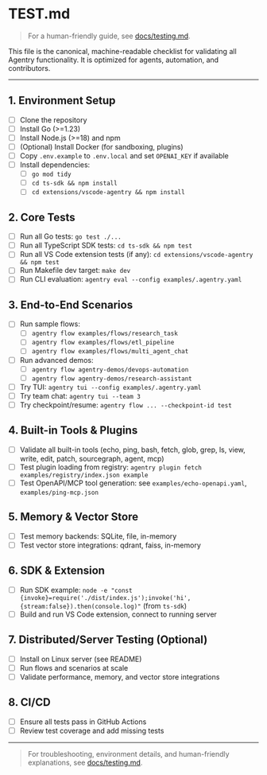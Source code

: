 # TEST.md

> For a human-friendly guide, see [docs/testing.md](docs/testing.md).

This file is the canonical, machine-readable checklist for validating all Agentry functionality. It is optimized for agents, automation, and contributors.

---

## 1. Environment Setup

- [ ] Clone the repository
- [ ] Install Go (>=1.23)
- [ ] Install Node.js (>=18) and npm
- [ ] (Optional) Install Docker (for sandboxing, plugins)
- [ ] Copy `.env.example` to `.env.local` and set `OPENAI_KEY` if available
- [ ] Install dependencies:
  - [ ] `go mod tidy`
  - [ ] `cd ts-sdk && npm install`
  - [ ] `cd extensions/vscode-agentry && npm install`

## 2. Core Tests

- [ ] Run all Go tests: `go test ./...`
- [ ] Run all TypeScript SDK tests: `cd ts-sdk && npm test`
- [ ] Run all VS Code extension tests (if any): `cd extensions/vscode-agentry && npm test`
- [ ] Run Makefile dev target: `make dev`
- [ ] Run CLI evaluation: `agentry eval --config examples/.agentry.yaml`

## 3. End-to-End Scenarios

- [ ] Run sample flows:
  - [ ] `agentry flow examples/flows/research_task`
  - [ ] `agentry flow examples/flows/etl_pipeline`
  - [ ] `agentry flow examples/flows/multi_agent_chat`
- [ ] Run advanced demos:
  - [ ] `agentry flow agentry-demos/devops-automation`
  - [ ] `agentry flow agentry-demos/research-assistant`
- [ ] Try TUI: `agentry tui --config examples/.agentry.yaml`
- [ ] Try team chat: `agentry tui --team 3`
- [ ] Try checkpoint/resume: `agentry flow ... --checkpoint-id test`

## 4. Built-in Tools & Plugins

- [ ] Validate all built-in tools (echo, ping, bash, fetch, glob, grep, ls, view, write, edit, patch, sourcegraph, agent, mcp)
- [ ] Test plugin loading from registry: `agentry plugin fetch examples/registry/index.json example`
- [ ] Test OpenAPI/MCP tool generation: see `examples/echo-openapi.yaml`, `examples/ping-mcp.json`

## 5. Memory & Vector Store

- [ ] Test memory backends: SQLite, file, in-memory
- [ ] Test vector store integrations: qdrant, faiss, in-memory

## 6. SDK & Extension

- [ ] Run SDK example: `node -e "const {invoke}=require('./dist/index.js');invoke('hi',{stream:false}).then(console.log)"` (from `ts-sdk`)
- [ ] Build and run VS Code extension, connect to running server

## 7. Distributed/Server Testing (Optional)

- [ ] Install on Linux server (see README)
- [ ] Run flows and scenarios at scale
- [ ] Validate performance, memory, and vector store integrations

## 8. CI/CD

- [ ] Ensure all tests pass in GitHub Actions
- [ ] Review test coverage and add missing tests

---

> For troubleshooting, environment details, and human-friendly explanations, see [docs/testing.md](docs/testing.md).

